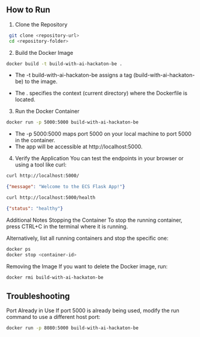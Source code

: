 
## How to Run

1. Clone the Repository

```bash
 git clone <repository-url>
 cd <repository-folder>
```

2. Build the Docker Image

```bash
docker build -t build-with-ai-hackaton-be .

```
- The -t build-with-ai-hackaton-be assigns a tag (build-with-ai-hackaton-be) to the image.

- The . specifies the context (current directory) where the Dockerfile is located.

3. Run the Docker Container

```bash 
docker run -p 5000:5000 build-with-ai-hackaton-be
``` 
- The -p 5000:5000 maps port 5000 on your local machine to port 5000 in the container.
- The app will be accessible at http://localhost:5000.

4. Verify the Application
You can test the endpoints in your browser or using a tool like curl:

```bash 
curl http://localhost:5000/
```

```json 
{"message": "Welcome to the ECS Flask App!"}
```

```bash 
curl http://localhost:5000/health
``` 

```json 
{"status": "healthy"}
```

Additional Notes
Stopping the Container
To stop the running container, press CTRL+C in the terminal where it is running.

Alternatively, list all running containers and stop the specific one:

```bash 
docker ps
docker stop <container-id>
```

Removing the Image
If you want to delete the Docker image, run:

```bash 
docker rmi build-with-ai-hackaton-be
```

## Troubleshooting
Port Already in Use
If port 5000 is already being used, modify the run command to use a different host port:

```bash 
docker run -p 8080:5000 build-with-ai-hackaton-be
```

